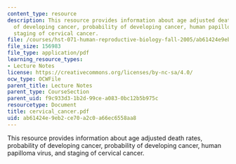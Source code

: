 ```yaml
---
content_type: resource
description: This resource provides information about age adjusted death rates, probability
  of developing cancer, probability of developing cancer, human papilloma virus, and
  staging of cervical cancer.
file: /courses/hst-071-human-reproductive-biology-fall-2005/ab61424e9eb2ce70a2c0a66ec6558aa8_cervical_cancer.pdf
file_size: 156983
file_type: application/pdf
learning_resource_types:
- Lecture Notes
license: https://creativecommons.org/licenses/by-nc-sa/4.0/
ocw_type: OCWFile
parent_title: Lecture Notes
parent_type: CourseSection
parent_uid: f9c933d3-1b2d-99ce-a083-0bc12b5b975c
resourcetype: Document
title: cervical_cancer.pdf
uid: ab61424e-9eb2-ce70-a2c0-a66ec6558aa8
---
```

This resource provides information about age adjusted death rates, probability of developing cancer, probability of developing cancer, human papilloma virus, and staging of cervical cancer.